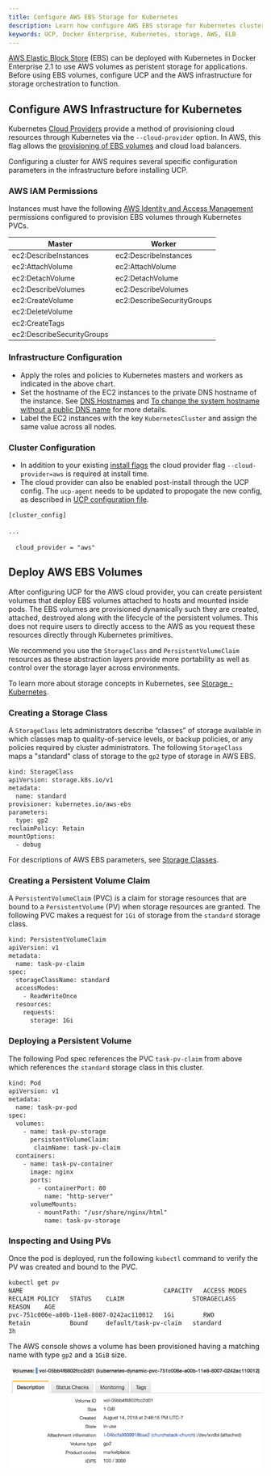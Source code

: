 ```yaml
---
title: Configure AWS EBS Storage for Kubernetes
description: Learn how configure AWS EBS storage for Kubernetes clusters.
keywords: UCP, Docker Enterprise, Kubernetes, storage, AWS, ELB
---
```


[AWS Elastic Block Store](https://docs.aws.amazon.com/AWSEC2/latest/UserGuide/AmazonEBS.html) (EBS) can be deployed with Kubernetes in Docker Enterprise 2.1 to use AWS volumes as peristent storage for applications. Before using EBS volumes, configure UCP and the AWS infrastructure for storage orchestration to function.

## Configure AWS Infrastructure for Kubernetes

Kubernetes [Cloud Providers](https://kubernetes.io/docs/concepts/cluster-administration/cloud-providers/) provide a method of provisioning cloud resources through Kubernetes via the `--cloud-provider` option. In AWS, this flag allows the [provisioning of EBS volumes](#) and cloud load balancers.

Configuring a cluster for AWS requires several specific configuration parameters in the infrastructure before installing UCP.

### AWS IAM Permissions

Instances must have the following [AWS Identity and Access Management](https://docs.aws.amazon.com/IAM/latest/UserGuide/introduction.html) permissions configured to provision EBS volumes through Kubernetes PVCs.


| Master     | Worker |
|------------|--------|
| ec2:DescribeInstances         | ec2:DescribeInstances      |
| ec2:AttachVolume           	| ec2:AttachVolume           |
| ec2:DetachVolume     			| ec2:DetachVolume           |
| ec2:DescribeVolumes  			| ec2:DescribeVolumes        |
| ec2:CreateVolume				| ec2:DescribeSecurityGroups |
| ec2:DeleteVolume				|                            |
| ec2:CreateTags                |                            |
| ec2:DescribeSecurityGroups   |                            |


### Infrastructure Configuration

- Apply the roles and policies to Kubernetes masters and workers as indicated in the above chart.
- Set the hostname of the EC2 instances to the private DNS hostname of the instance. See [DNS Hostnames](https://docs.aws.amazon.com/vpc/latest/userguide/vpc-dns.html#vpc-dns-hostnames) and [To change the system hostname without a public DNS name](https://docs.aws.amazon.com/AWSEC2/latest/UserGuide/set-hostname.html#set-hostname-system) for more details.
- Label the EC2 instances with the key `KubernetesCluster` and assign the same value across all nodes.

### Cluster Configuration

- In addition to your existing [install flags](https://docs.docker.com/reference/ucp/3.1/cli/install/) the cloud provider flag `--cloud-provider=aws` is required at install time.
- The cloud provider can also be enabled post-install through the UCP config. The `ucp-agent` needs to be updated to propogate the new config, as described in [UCP configuration file](https://docs.docker.com/ee/ucp/admin/configure/ucp-configuration-file/#inspect-and-modify-existing-configuration).

```
[cluster_config]

...

  cloud_provider = "aws"
```

## Deploy AWS EBS Volumes

After configuring UCP for the AWS cloud provider, you can create persistent volumes that deploy EBS volumes attached to hosts and mounted inside pods. The EBS volumes are provisioned dynamically such they are created, attached, destroyed along with the lifecycle of the persistent volumes. This does not require users to directly access to the AWS as you request these resources directly through Kubernetes primitives.

We recommend you use the `StorageClass` and `PersistentVolumeClaim` resources as these abstraction layers provide more portability as well as control over the storage layer across environments.

To learn more about storage concepts in Kubernetes, see [Storage - Kubernetes](https://kubernetes.io/docs/concepts/storage/).

### Creating a Storage Class

A `StorageClass` lets administrators describe “classes” of storage available in which classes map to quality-of-service levels, or backup policies, or any policies required by cluster administrators. The following `StorageClass` maps a "standard" class of storage to the `gp2` type of storage in AWS EBS.

```
kind: StorageClass
apiVersion: storage.k8s.io/v1
metadata:
  name: standard
provisioner: kubernetes.io/aws-ebs
parameters:
  type: gp2
reclaimPolicy: Retain
mountOptions:
  - debug
```

For descriptions of AWS EBS parameters, see [Storage Classes](https://kubernetes.io/docs/concepts/storage/storage-classes/#aws).

### Creating a Persistent Volume Claim

A `PersistentVolumeClaim` (PVC) is a claim for storage resources that are bound to a `PersistentVolume` (PV) when storage resources are granted. The following PVC makes a request for `1Gi` of storage from the `standard` storage class.

```
kind: PersistentVolumeClaim
apiVersion: v1
metadata:
  name: task-pv-claim
spec:
  storageClassName: standard
  accessModes:
    - ReadWriteOnce
  resources:
    requests:
      storage: 1Gi
 ```

### Deploying a Persistent Volume

The following Pod spec references the PVC `task-pv-claim` from above which references the `standard` storage class in this cluster.

```
kind: Pod
apiVersion: v1
metadata:
  name: task-pv-pod
spec:
  volumes:
    - name: task-pv-storage
      persistentVolumeClaim:
       claimName: task-pv-claim
  containers:
    - name: task-pv-container
      image: nginx
      ports:
        - containerPort: 80
          name: "http-server"
      volumeMounts:
        - mountPath: "/usr/share/nginx/html"
          name: task-pv-storage
 ```

### Inspecting and Using PVs

 Once the pod is deployed, run the following `kubectl` command to verify the PV was created and bound to the PVC.

```
kubectl get pv
NAME                                       CAPACITY   ACCESS MODES   RECLAIM POLICY   STATUS    CLAIM                   STORAGECLASS   REASON    AGE
pvc-751c006e-a00b-11e8-8007-0242ac110012   1Gi        RWO            Retain           Bound     default/task-pv-claim   standard                 3h
```

The AWS console shows a volume has been provisioned having a matching name with type `gp2` and a `1GiB` size.

![](../images/aws-ebs.png)
